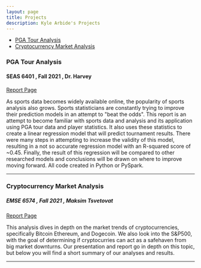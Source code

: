 ```yaml
---
layout: page
title: Projects
description: Kyle Arbide's Projects
---
```



<div class="navbar">
    <div class="navbar-inner">
        <ul class="nav">
            <li><a href="#PGA">PGA Tour Analysis</a></li>
            <li><a href="#Crypto">Cryptocurrency Market Analysis</a></li>
            
        
</div>


###  <a name="PGA"></a>PGA Tour Analysis

#### SEAS 6401 ,  Fall 2021 ,   Dr. Harvey

[Report Page](/pages/publpics/GolfDataAnalysis.md)

As sports data becomes widely available online, the popularity of sports analysis also grows. Sports statisticians are constantly trying to improve their prediction models in an attempt to "beat the odds". This report is an attempt to become familiar with sports data and analysis and its application using PGA tour data and player statistics. It also uses these statistics to create a linear regression model that will predict tournament results. There were many steps in attempting to increase the validity of this model, resulting in a not so accurate regression model with an R-squared score of ~0.45. Finally, the result of this regression will be compared to other researched models and conclusions will be drawn on where to improve moving forward. All code created in Python or PySpark.

---

### <a name="Crypto"></a>Cryptocurrency Market Analysis

##### EMSE 6574 ,  Fall 2021 ,  Maksim Tsvetovat

[Report Page](/pages/publpics/CryptoTimeSeries.md)

This analysis dives in depth on the market trends of cryptocurrencies, specifically Bitcoin Ethereum, and Dogecoin. We also look into the S&P500, with the goal of determining if cryptocurries can act as a safehaven from big market downturns. Our presentation and report go in depth on this topic, but below you will find a short summary of our analyses and results.

---
